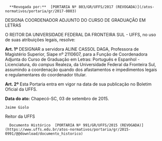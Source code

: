       **Revogada por:**  [PORTARIA Nº 803/GR/UFFS/2017 (REVOGADA)](/atos-normativos/portaria/gr/2017-0803) 

   DESIGNA COORDENADOR ADJUNTO DO CURSO DE GRADUAÇÃO EM LETRAS  

O REITOR DA UNIVERSIDADE FEDERAL DA FRONTEIRA SUL - UFFS, no uso de suas atribuições legais, resolve:

 **Art. 1º** DESIGNAR a servidora ALINE CASSOL DAGA, Professora de Magistério Superior, Siape nº 2110607, para a Função de Coordenadora Adjunta do Curso de Graduação em Letras: Português e Espanhol - Licenciatura, do *campus* Realeza, da Universidade Federal da Fronteira Sul, assumindo a coordenação quando dos afastamentos e impedimentos legais e regulamentares do coordenador titular.

 **Art. 2º** Esta Portaria entra em vigor na data de sua publicação no Boletim Oficial da UFFS.

  

   **Data do ato:** Chapecó-SC, 03 de setembro de 2015.   
 

    Jaime Giolo   
 Reitor da UFFS 

      Documento Histórico  [PORTARIA Nº 991/GR/UFFS/2015 (REVOGADA)](https://www.uffs.edu.br/atos-normativos/portaria/gr/2015-0991/@@download/documento_historico)     
      